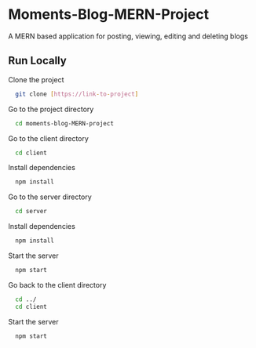 # Moments-Blog-MERN-Project

A MERN based application for posting, viewing, editing and deleting blogs


## Run Locally

Clone the project

```bash
  git clone [https://link-to-project]
```

Go to the project directory

```bash
  cd moments-blog-MERN-project
```
Go to the client directory

```bash
  cd client
```
Install dependencies

```bash
  npm install
```
Go to the server directory

```bash
  cd server
```

Install dependencies

```bash
  npm install
```

Start the server

```bash
  npm start
```
Go back to the client directory
```bash
  cd ../
  cd client
```
Start the server

```bash
  npm start
```

